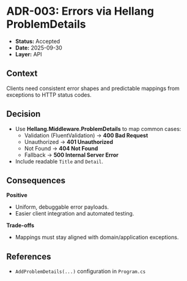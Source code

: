 ﻿# ADR-003: Errors via Hellang ProblemDetails

- **Status:** Accepted
- **Date:** 2025-09-30
- **Layer:** API

## Context
Clients need consistent error shapes and predictable mappings from exceptions to HTTP status codes.

## Decision
- Use **Hellang.Middleware.ProblemDetails** to map common cases:
  - Validation (FluentValidation) → **400 Bad Request**
  - Unauthorized → **401 Unauthorized**
  - Not Found → **404 Not Found**
  - Fallback → **500 Internal Server Error**
- Include readable `Title` and `Detail`.

## Consequences
**Positive**
- Uniform, debuggable error payloads.
- Easier client integration and automated testing.

**Trade-offs**
- Mappings must stay aligned with domain/application exceptions.

## References
- `AddProblemDetails(...)` configuration in `Program.cs`
